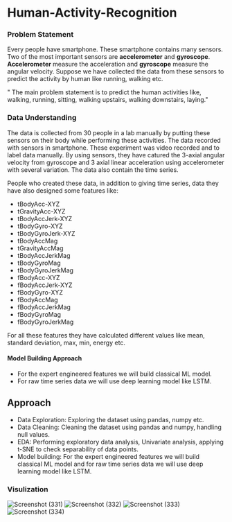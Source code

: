 # Human-Activity-Recognition

### Problem Statement
Every people have smartphone. These smartphone contains many sensors. Two of the most important sensors are **accelerometer** and **gyroscope**.
**Accelerometer** measure the acceleration and **gyroscope** measure the angular velocity. Suppose we have collected the data from these sensors to predict the activity by human like running, walking etc.

" The main problem statement is to predict the human activities like, walking, running, sitting, walking upstairs, walking downstairs, laying."

### Data Understanding
The data is collected from 30 people in a lab manually by putting these sensors on their body while performing these activities. The data recorded with sensors in smartphone. These experiment was video recorded and to label data manually.
By using sensors, they have catured the 3-axial angular velocity from gyroscope and 3 axial linear acceleration using accelerometer with several variation. The data also contain the time series.

People who created these data, in addition to giving time series, data they have also designed some features like:
* tBodyAcc-XYZ
* tGravityAcc-XYZ
* tBodyAccJerk-XYZ
* tBodyGyro-XYZ
* tBodyGyroJerk-XYZ
* tBodyAccMag
* tGravityAccMag
* tBodyAccJerkMag
* tBodyGyroMag
* tBodyGyroJerkMag
* fBodyAcc-XYZ
* fBodyAccJerk-XYZ
* fBodyGyro-XYZ
* fBodyAccMag
* fBodyAccJerkMag
* fBodyGyroMag
* fBodyGyroJerkMag

For all these features they have calculated different values like mean, standard deviation, max, min, energy etc.

#### Model Building Approach
* For the expert engineered features we will build classical ML model.
* For raw time series data we will use deep learning model like LSTM.

## Approach
* Data Exploration: Exploring the dataset using pandas, numpy etc.
* Data Cleaning: Cleaning the dataset using pandas and numpy, handling null values.
* EDA: Performing exploratory data analysis, Univariate analysis, applying t-SNE to check separability of data points.
* Model building: For the expert engineered features we will build classical ML model and for raw time series data we will use deep learning model like LSTM.

### Visulization
![Screenshot (331)](https://user-images.githubusercontent.com/54364376/165042777-bd567936-54c5-4167-ab92-880df056b400.png)
![Screenshot (332)](https://user-images.githubusercontent.com/54364376/165042807-4ea14909-b29d-4e19-ad01-6a2ec728c52d.png)
![Screenshot (333)](https://user-images.githubusercontent.com/54364376/165042825-a94505df-142a-4721-bebb-b1bbee1a5a33.png)
![Screenshot (334)](https://user-images.githubusercontent.com/54364376/165042856-e268e711-be56-4f13-a580-3532ce8f8c76.png)


